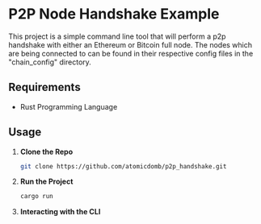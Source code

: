 # P2P Node Handshake Example

This project is a simple command line tool that will perform a p2p handshake with either an Ethereum or Bitcoin full node. The nodes which are being connected to can be found in their respective config files in the "chain_config" directory.

## Requirements
- Rust Programming Language

## Usage

1. **Clone the Repo**
   ```bash
   git clone https://github.com/atomicdomb/p2p_handshake.git
   ```

2. **Run the Project**
   ```bash
   cargo run
   ```

3. **Interacting with the CLI**